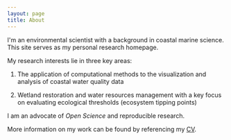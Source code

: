 ```yaml
---
layout: page
title: About
---
```


I'm an environmental scientist with a background in coastal marine science. This site serves as my personal research homepage. 

My research interests lie in three key areas:

1. The application of computational methods to the visualization and analysis of coastal water quality data

2. Wetland restoration and water resources management with a key focus on evaluating ecological thresholds (ecosystem tipping points)

I am an advocate of *Open Science* and reproducible research.

More information on my work can be found by referencing my [CV](https://jsta.github.io/cv.html).